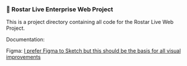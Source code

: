 ###  🌟 Rostar Live Enterprise Web Project

This is a project directory containing all code for the Rostar Live Web Project.

Documentation:

Figma: [I prefer Figma to Sketch but this should be the basis for all visual improvements](https://www.figma.com/design/FPUDXtSwrUdtM2nQXEqZY8/Rostar?node-id=0-1&t=YsR0N6ntWWZC3bBf-1) 

<!--

**Here are some ideas to get you started:**

🙋‍♀️ A short introduction - what is your organization all about?
🌈 Contribution guidelines - how can the community get involved?
👩‍💻 Useful resources - where can the community find your docs? Is there anything else the community should know?
🍿 Fun facts - what does your team eat for breakfast?
🧙 Remember, you can do mighty things with the power of [Markdown](https://docs.github.com/github/writing-on-github/getting-started-with-writing-and-formatting-on-github/basic-writing-and-formatting-syntax)
-->
